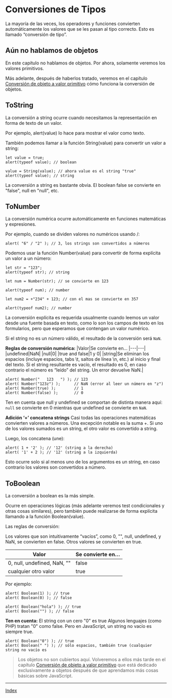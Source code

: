 # Conversiones de Tipos

La mayoría de las veces, los operadores y funciones convierten automáticamente los valores que se les pasan al tipo correcto. Esto es llamado “conversión de tipo”.

## Aún no hablamos de objetos

En este capítulo no hablamos de objetos. Por ahora, solamente veremos los valores primitivos.

Más adelante, después de haberlos tratado, veremos en el capítulo [Conversión de objeto a valor primitivo](https://es.javascript.info/object-toprimitive) cómo funciona la conversión de objetos.

## ToString

La conversión a string ocurre cuando necesitamos la representación en forma de texto de un valor.

Por ejemplo, alert(value) lo hace para mostrar el valor como texto.

También podemos llamar a la función String(value) para convertir un valor a string:

```JS
let value = true;
alert(typeof value); // boolean

value = String(value); // ahora value es el string "true"
alert(typeof value); // string
```

La conversión a string es bastante obvia. El boolean false se convierte en "false", null en "null", etc.

## ToNumber

La conversión numérica ocurre automáticamente en funciones matemáticas y expresiones.

Por ejemplo, cuando se dividen valores no numéricos usando /:

```JS
alert( "6" / "2" ); // 3, los strings son convertidos a números
```

Podemos usar la función Number(value) para convertir de forma explícita un valor a un número:

```JS
let str = "123";
alert(typeof str); // string

let num = Number(str); // se convierte en 123

alert(typeof num); // number

let num2 = +"234" + 123; // con el mas se convierte en 357

alert(typeof num2); // number

```

La conversión explícita es requerida usualmente cuando leemos un valor desde una fuente basada en texto, como lo son los campos de texto en los formularios, pero que esperamos que contengan un valor numérico.

Si el string no es un número válido, el resultado de la conversión será `NaN`.

**Reglas de conversión numérica:**
|Valor|Se convierte en…
|---|---|
|undefined|NaN|
|null|0|
|true and false|1 y 0|
|string|Se eliminan los espacios (incluye espacios, tabs \t, saltos de línea \n, etc.) al inicio y final del texto. Si el string resultante es vacío, el resultado es 0, en caso contrario el número es “leído” del string. Un error devuelve NaN.|

```JS
alert( Number("   123   ") ); // 123
alert( Number("123z") );      // NaN (error al leer un número en "z")
alert( Number(true) );        // 1
alert( Number(false) );       // 0
```

Ten en cuenta que null y undefined se comportan de distinta manera aquí: `null` se convierte en 0 mientras que undefined se convierte en `NaN`.

**Adición ‘+’ concatena strings**
Casi todas las operaciones matemáticas convierten valores a números. Una excepción notable es la suma +. Si uno de los valores sumados es un string, el otro valor es convertido a string.

Luego, los concatena (une):

```JS
alert( 1 + '2' ); // '12' (string a la derecha)
alert( '1' + 2 ); // '12' (string a la izquierda)
```

Esto ocurre solo si al menos uno de los argumentos es un string, en caso contrario los valores son convertidos a número.

## ToBoolean

La conversión a boolean es la más simple.

Ocurre en operaciones lógicas (más adelante veremos test condicionales y otras cosas similares), pero también puede realizarse de forma explícita llamando a la función Boolean(value).

Las reglas de conversión:

Los valores que son intuitivamente “vacíos”, como 0, "", null, undefined, y NaN, se convierten en false.
Otros valores se convierten en true.

| Valor                       | Se convierte en… |
| --------------------------- | ---------------- |
| 0, null, undefined, NaN, "" | false            |
| cualquier otro valor        | true             |

Por ejemplo:

```JS
alert( Boolean(1) ); // true
alert( Boolean(0) ); // false

alert( Boolean("hola") ); // true
alert( Boolean("") ); // false
```

**Ten en cuenta:**
El string con un cero "0" es true
Algunos lenguajes (como PHP) tratan "0" como false. Pero en JavaScript, un string no vacío es siempre true.

```JS
alert( Boolean("0") ); // true
alert( Boolean(" ") ); // sólo espacios, también true (cualquier string no vacío es
```

> Los objetos no son cubiertos aquí. Volveremos a ellos más tarde en el capítulo [Conversión de objeto a valor primitivo](https://es.javascript.info/object-toprimitive) que está dedicado exclusivamente a objetos después de que aprendamos más cosas básicas sobre JavaScript.

---

[Index](../README.md)
